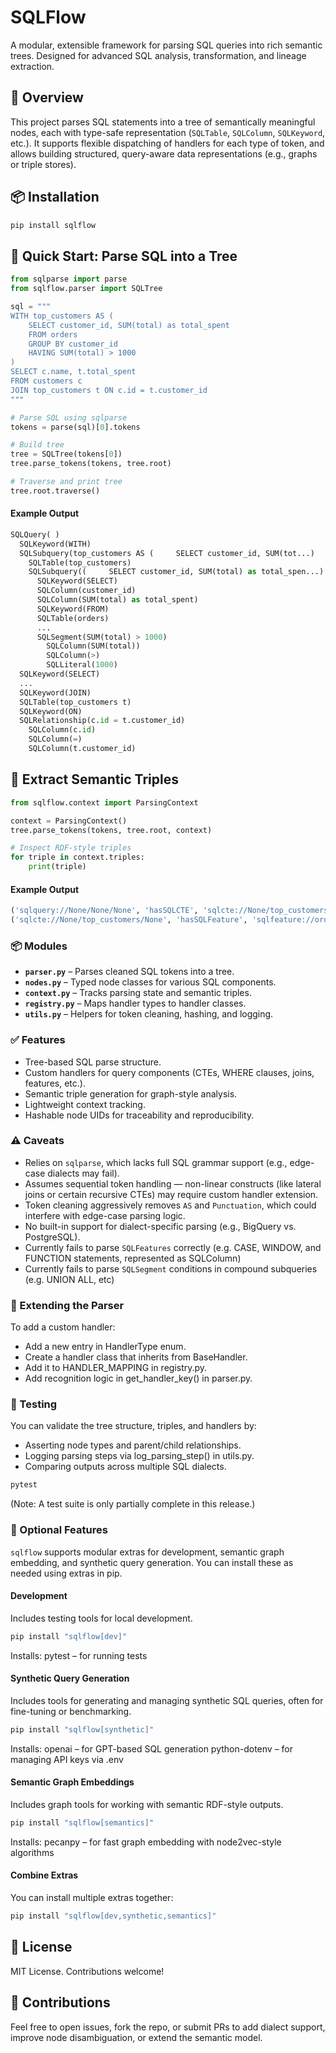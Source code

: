 # SQLFlow

A modular, extensible framework for parsing SQL queries into rich semantic trees. Designed for advanced SQL analysis, transformation, and lineage extraction.

## 🧠 Overview

This project parses SQL statements into a tree of semantically meaningful nodes, each with type-safe representation (`SQLTable`, `SQLColumn`, `SQLKeyword`, etc.). It supports flexible dispatching of handlers for each type of token, and allows building structured, query-aware data representations (e.g., graphs or triple stores).

## 📦 Installation
```bash
pip install sqlflow
```

## 🚀 Quick Start: Parse SQL into a Tree

```python
from sqlparse import parse
from sqlflow.parser import SQLTree

sql = """
WITH top_customers AS (
    SELECT customer_id, SUM(total) as total_spent
    FROM orders
    GROUP BY customer_id
    HAVING SUM(total) > 1000
)
SELECT c.name, t.total_spent
FROM customers c
JOIN top_customers t ON c.id = t.customer_id
"""

# Parse SQL using sqlparse
tokens = parse(sql)[0].tokens

# Build tree
tree = SQLTree(tokens[0])
tree.parse_tokens(tokens, tree.root)

# Traverse and print tree
tree.root.traverse()
```

#### Example Output
```python
SQLQuery( )
  SQLKeyword(WITH)
  SQLSubquery(top_customers AS (     SELECT customer_id, SUM(tot...)
    SQLTable(top_customers)
    SQLSubquery((     SELECT customer_id, SUM(total) as total_spen...)
      SQLKeyword(SELECT)
      SQLColumn(customer_id)
      SQLColumn(SUM(total) as total_spent)
      SQLKeyword(FROM)
      SQLTable(orders)
      ...
      SQLSegment(SUM(total) > 1000)
        SQLColumn(SUM(total))
        SQLColumn(>)
        SQLLiteral(1000)
  SQLKeyword(SELECT)
  ...
  SQLKeyword(JOIN)
  SQLTable(top_customers t)
  SQLKeyword(ON)
  SQLRelationship(c.id = t.customer_id)
    SQLColumn(c.id)
    SQLColumn(=)
    SQLColumn(t.customer_id)
```

## 🔗 Extract Semantic Triples
```python
from sqlflow.context import ParsingContext

context = ParsingContext()
tree.parse_tokens(tokens, tree.root, context)

# Inspect RDF-style triples
for triple in context.triples:
    print(triple)
```

#### Example Output
```python
('sqlquery://None/None/None', 'hasSQLCTE', 'sqlcte://None/top_customers/None')
('sqlcte://None/top_customers/None', 'hasSQLFeature', 'sqlfeature://orders/SUM/total_spent')
```

### 📦 Modules

- **`parser.py`** – Parses cleaned SQL tokens into a tree.
- **`nodes.py`** – Typed node classes for various SQL components.
- **`context.py`** – Tracks parsing state and semantic triples.
- **`registry.py`** – Maps handler types to handler classes.
- **`utils.py`** – Helpers for token cleaning, hashing, and logging.

### ✅ Features

- Tree-based SQL parse structure.
- Custom handlers for query components (CTEs, WHERE clauses, joins, features, etc.).
- Semantic triple generation for graph-style analysis.
- Lightweight context tracking.
- Hashable node UIDs for traceability and reproducibility.

### ⚠️ Caveats

- Relies on `sqlparse`, which lacks full SQL grammar support (e.g., edge-case dialects may fail).
- Assumes sequential token handling — non-linear constructs (like lateral joins or certain recursive CTEs) may require custom handler extension.
- Token cleaning aggressively removes `AS` and `Punctuation`, which could interfere with edge-case parsing logic.
- No built-in support for dialect-specific parsing (e.g., BigQuery vs. PostgreSQL).
- Currently fails to parse `SQLFeatures` correctly (e.g. CASE, WINDOW, and FUNCTION statements, represented as SQLColumn)
- Currently fails to parse `SQLSegment` conditions in compound subqueries (e.g. UNION ALL, etc)

### 🧩 Extending the Parser
To add a custom handler:
- Add a new entry in HandlerType enum.
- Create a handler class that inherits from BaseHandler.
- Add it to HANDLER_MAPPING in registry.py.
- Add recognition logic in get_handler_key() in parser.py.

### 🧪 Testing
You can validate the tree structure, triples, and handlers by:
- Asserting node types and parent/child relationships.
- Logging parsing steps via log_parsing_step() in utils.py.
- Comparing outputs across multiple SQL dialects.

```bash
pytest
```

(Note: A test suite is only partially complete in this release.)

### 🧩 Optional Features
`sqlflow` supports modular extras for development, semantic graph embedding, and synthetic query generation. You can install these as needed using extras in pip.

#### Development
Includes testing tools for local development.

```bash
pip install "sqlflow[dev]"
```
Installs: 
    pytest – for running tests

#### Synthetic Query Generation
Includes tools for generating and managing synthetic SQL queries, often for fine-tuning or benchmarking.

```bash
pip install "sqlflow[synthetic]"
```
Installs: 
    openai – for GPT-based SQL generation
    python-dotenv – for managing API keys via .env

#### Semantic Graph Embeddings
Includes graph tools for working with semantic RDF-style outputs.

```bash
pip install "sqlflow[semantics]"
```
Installs:
    pecanpy – for fast graph embedding with node2vec-style algorithms

#### Combine Extras
You can install multiple extras together:

```bash
pip install "sqlflow[dev,synthetic,semantics]"
```

## 📄 License
MIT License. Contributions welcome!

## 🤝 Contributions
Feel free to open issues, fork the repo, or submit PRs to add dialect support, improve node disambiguation, or extend the semantic model.